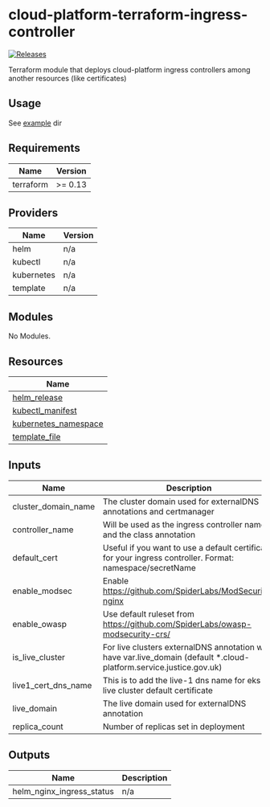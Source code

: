 # cloud-platform-terraform-ingress-controller

[![Releases](https://img.shields.io/github/release/ministryofjustice/cloud-platform-terraform-ingress-controller/all.svg?style=flat-square)](https://github.com/ministryofjustice/cloud-platform-terraform-ingress-controller/releases)

Terraform module that deploys cloud-platform ingress controllers among another resources (like certificates)

## Usage

See [example](example/) dir

<!--- BEGIN_TF_DOCS --->
## Requirements

| Name | Version |
|------|---------|
| terraform | >= 0.13 |

## Providers

| Name | Version |
|------|---------|
| helm | n/a |
| kubectl | n/a |
| kubernetes | n/a |
| template | n/a |

## Modules

No Modules.

## Resources

| Name |
|------|
| [helm_release](https://registry.terraform.io/providers/hashicorp/helm/latest/docs/resources/release) |
| [kubectl_manifest](https://registry.terraform.io/providers/gavinbunney/kubectl/latest/docs/resources/manifest) |
| [kubernetes_namespace](https://registry.terraform.io/providers/hashicorp/kubernetes/latest/docs/resources/namespace) |
| [template_file](https://registry.terraform.io/providers/hashicorp/template/latest/docs/data-sources/file) |

## Inputs

| Name | Description | Type | Default | Required |
|------|-------------|------|---------|:--------:|
| cluster\_domain\_name | The cluster domain used for externalDNS annotations and certmanager | `any` | n/a | yes |
| controller\_name | Will be used as the ingress controller name and the class annotation | `string` | n/a | yes |
| default\_cert | Useful if you want to use a default certificate for your ingress controller. Format: namespace/secretName | `string` | `"ingress-controllers/default-certificate"` | no |
| enable\_modsec | Enable https://github.com/SpiderLabs/ModSecurity-nginx | `bool` | `false` | no |
| enable\_owasp | Use default ruleset from https://github.com/SpiderLabs/owasp-modsecurity-crs/ | `bool` | `false` | no |
| is\_live\_cluster | For live clusters externalDNS annotation will have var.live\_domain (default *.cloud-platform.service.justice.gov.uk) | `bool` | `false` | no |
| live1\_cert\_dns\_name | This is to add the live-1 dns name for eks-live cluster default certificate | `string` | `""` | no |
| live\_domain | The live domain used for externalDNS annotation | `string` | `"cloud-platform.service.justice.gov.uk"` | no |
| replica\_count | Number of replicas set in deployment | `string` | n/a | yes |

## Outputs

| Name | Description |
|------|-------------|
| helm\_nginx\_ingress\_status | n/a |

<!--- END_TF_DOCS --->
